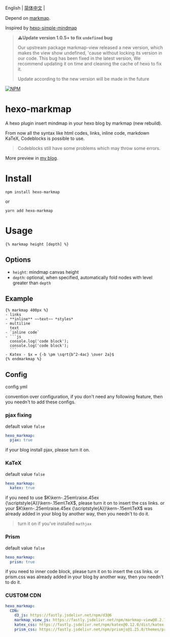English
| [简体中文](https://github.com/MaxChang3/hexo-markmap/blob/main/README.md) |

Depend on [markmap](https://github.com/gera2ld/markmap).

Inspired by [hexo-simple-mindmap](https://github.com/HunterXuan/hexo-simple-mindmap)

> **⚠️Update version 1.0.5+ to fix `undefined` bug**
>
> Our upstream package markmap-view released a new version, which makes the view show undefined, 'cause without locking its version in our code. This bug has been fixed in the latest version, We recommend updating it on time and cleaning the cache of hexo to fix it.
>
> Update according to the new version will be made in the future

[![NPM](https://nodei.co/npm/hexo-markmap.png)](https://nodei.co/npm/hexo-markmap/)

# hexo-markmap
A hexo plugin insert mindmap in your hexo blog by markmap (new rebuild).

From now all the syntax like html codes, links, inline code, markdown  KaTeX, Codeblocks is possible to use.

> Codeblocks still have some problems which may throw some errors.

More preview in [my blog](https://zhangmaimai.com/2021/02/23/hexo-mindmap-plugin/).

# Install
```
npm install hexo-markmap
```
or
```
yarn add hexo-markmap
```

# Usage
```
{% markmap height [depth] %}
```

## Options
- `height`: mindmap canvas height
- `depth`: optional, when specified, automatically fold nodes with level greater than `depth`

## Example 
````
{% markmap 400px %}
- links
- **inline** ~~text~~ *styles*
- multiline
  text
- `inline code`
- ```js
  console.log('code block');
  console.log('code block');
  ```
- Katex - $x = {-b \pm \sqrt{b^2-4ac} \over 2a}$
{% endmarkmap %}
````

## Config

config.yml

convention over configuration, if you don't need any following feature, then you needn't to add these configs.

### pjax fixing
default value `false`
```yaml
hexo_markmap:
  pjax: true
```
if your blog install pjax, please turn it on.

### KaTeX
default value `false`
```yaml
hexo_markmap:
  katex: true
```

if you need to use $K\kern-.25em\raise.45ex {\scriptstyle{A}}\kern-.15em\TeX$, please turn it on to insert the css links. or your $K\kern-.25em\raise.45ex {\scriptstyle{A}}\kern-.15em\TeX$ was already added in your blog by another way, then you needn't to do it.

> turn it on if you've installed `mathjax`

### Prism
default value `false`
```yaml
hexo_markmap:
  prism: true
```
if you need to inner code block,  please turn it on to insert the css links. or prism.css was already added in your blog by another way, then you needn't to do it.

### CUSTOM CDN
```yaml
hexo_markmap:
  CDN:
    d3_js: https://fastly.jsdelivr.net/npm/d3@6
    markmap_view_js: https://fastly.jsdelivr.net/npm/markmap-view@0.2.7
    katex_css: https://fastly.jsdelivr.net/npm/katex@0.12.0/dist/katex.min.css
    prism_css: https://fastly.jsdelivr.net/npm/prismjs@1.25.0/themes/prism.css
```

